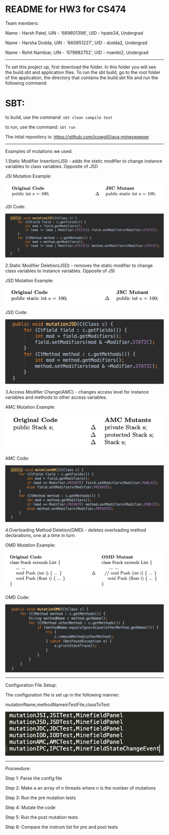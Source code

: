# README for HW3 for CS474

Team members:

Name - Harsh Patel, UIN - '669601398', UID - hpate34, Undergrad

Name - Harsha Dodda, UIN - '660851227', UID - dodda2, Undergrad

Name - Rohit Nambiar, UIN - '679882752', UID - rnambi2, Undergrad

----------------------------------- 

To set this project up, first download the folder. In this folder you will see the build.sbt and application files.
To run the sbt build, go to the root folder of the application, the directory that contains the build.sbt file
and run the following command:

# SBT:

to build, use the command: ```sbt clean compile test```

to run, use the command: ```sbt run```

The inital repository is: https://github.com/jcowgill/java-minesweeper

------------------------------------

Examples of mutations we used:

1.Static Modifier Insertion(JSI) - adds the static modifier to change instance variables to class variables. Opposite of JSD 

JSI Mutation Example: 

![Scheme](/Images/JSI.png)

JSI Code:

![Scheme](/Images/JSIcode.png)

2.Static Modifier Deletion(JSD) - removes the static modifier to change class variables to instance variables. Opposite of JSI

JSD Mutation Example:

![Scheme](/Images/JSD.png)

JSD Code:

![Scheme](/Images/JSDcode.png)

3.Access Modifier Change(AMC) - changes access level for instance variables and methods to other access variables.

AMC Mutation Example:

![Scheme](/Images/AMC.png)

AMC Code:

![Scheme](/Images/AMCcode.png)

4.Overloading Method Deletion(OMD) - deletes overloading method declarations, one at a time in turn.

OMD Mutation Example:

![Scheme](/Images/OMD.png)

OMD Code:

![Scheme](/Images/OMDcode.png)

-------------------------------------

Configuration File Setup:

The configuration file is set up in the following manner:

mutationName,methodNameinTestFile,classToTest

![Scheme](/Images/configFile.png)

-------------------------------------

Proceedure:

Step 1: Parse the config file

Step 2: Make a an array of n threads where n is the number of mutations 

Step 3: Run the pre mutation tests

Step 4: Mutate the code

Step 5: Run the post mutation tests

Step 6: Compare the instrum list for pre and post tests
